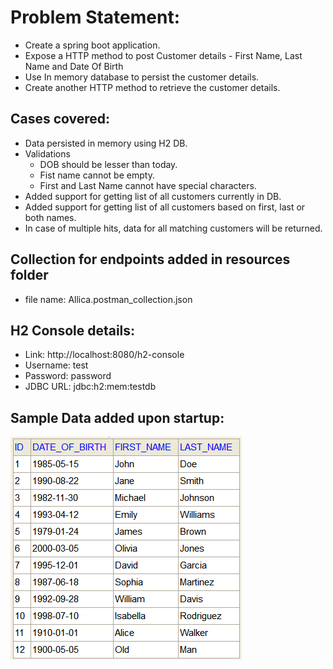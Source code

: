 # Problem Statement:<br/>
- Create a spring boot application.
- Expose a HTTP method to post Customer details - First Name, Last Name and Date Of Birth
- Use In memory database to persist the customer details.
- Create another HTTP method to retrieve the customer details.

## Cases covered:<br/>
- Data persisted in memory using H2 DB. 
- Validations
  - DOB should be lesser than today.
  - Fist name cannot be empty.
  - First and Last Name cannot have special characters.
- Added support for getting list of all customers currently in DB.
- Added support for getting list of all customers based on first, last or both names.
- In case of multiple hits, data for all matching customers will be returned.

## Collection for endpoints added in resources folder <br/> 
- file name: Allica.postman_collection.json

## H2 Console details:

- Link: http://localhost:8080/h2-console <br/>
- Username: test <br/>
- Password: password <br/>
- JDBC URL: jdbc:h2:mem:testdb

## Sample Data added upon startup:

![sampleDataSet](img.png)